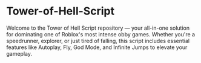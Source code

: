# Tower-of-Hell-Script
Welcome to the Tower of Hell Script repository — your all-in-one solution for dominating one of Roblox's most intense obby games. Whether you're a speedrunner, explorer, or just tired of falling, this script includes essential features like Autoplay, Fly, God Mode, and Infinite Jumps to elevate your gameplay.
